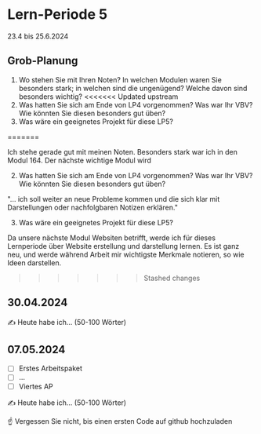 # Lern-Periode 5

23.4 bis 25.6.2024

## Grob-Planung

1. Wo stehen Sie mit Ihren Noten? In welchen Modulen waren Sie besonders stark; in welchen sind die ungenügend? Welche davon sind besonders wichtig?
<<<<<<< Updated upstream
2. Was hatten Sie sich am Ende von LP4 vorgenommen? Was war Ihr VBV? Wie könnten Sie diesen besonders gut üben?
3. Was wäre ein geeignetes Projekt für diese LP5?

=======

Ich stehe gerade gut mit meinen Noten. Besonders stark war ich in den Modul 164. Der nächste wichtige Modul wird

2. Was hatten Sie sich am Ende von LP4 vorgenommen? Was war Ihr VBV? Wie könnten Sie diesen besonders gut üben?

"... ich soll weiter an neue 
Probleme kommen und die sich klar mit Darstellungen oder nachfolgbaren 
Notizen erklären."

3. Was wäre ein geeignetes Projekt für diese LP5?

Da unsere nächste Modul Websiten betrifft, werde ich für dieses Lernperiode über Website erstellung und darstellung lernen. Es ist ganz neu, und werde während Arbeit mir wichtigste Merkmale notieren, so wie Ideen darstellen. 

>>>>>>> Stashed changes
## 30.04.2024

✍️ Heute habe ich... (50-100 Wörter)

## 07.05.2024

- [ ] Erstes Arbeitspaket
- [ ] ...
- [ ] Viertes AP

✍️ Heute habe ich... (50-100 Wörter)

☝️ Vergessen Sie nicht, bis einen ersten Code auf github hochzuladen
